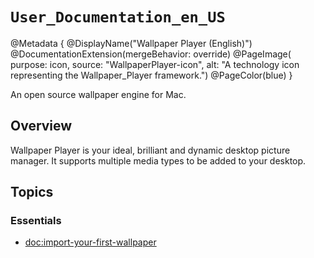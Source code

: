 # ``User_Documentation_en_US``

@Metadata {
    @DisplayName("Wallpaper Player (English)")
    @DocumentationExtension(mergeBehavior: override)
    @PageImage(
               purpose: icon,
               source: "WallpaperPlayer-icon", 
               alt: "A technology icon representing the Wallpaper_Player framework.")
    @PageColor(blue)
}

An open source wallpaper engine for Mac.

## Overview

Wallpaper Player is your ideal, brilliant and dynamic desktop picture manager. 
It supports multiple media types to be added to your desktop.

## Topics

### Essentials

- <doc:import-your-first-wallpaper>
